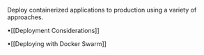 Deploy containerized applications to production using a variety of approaches.

•[[Deployment Considerations]]

•[[Deploying with Docker Swarm]]